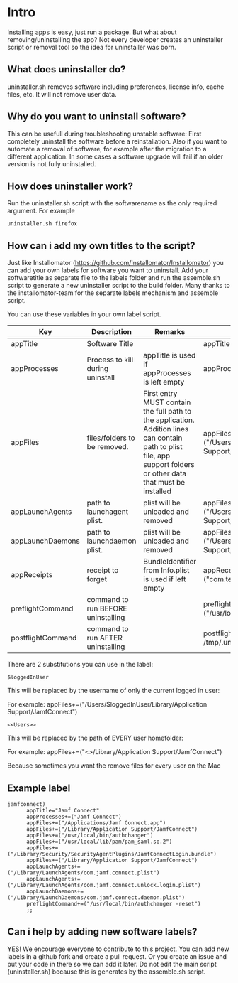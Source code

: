 # Intro
Installing apps is easy, just run a package. But what about removing/uninstalling the app?
Not every developer creates an uninstaller script or removal tool so the idea for uninstaller was born.

## What does uninstaller do?
uninstaller.sh removes software including preferences, license info, cache files, etc. It will not remove user data.


## Why do you want to uninstall software?
This can be usefull during troubleshooting unstable software: First completely uninstall the software before a reinstallation.
Also if you want to automate a removal of software, for example after the migration to a different application.
In some cases a software upgrade will fail if an older version is not fully uninstalled.


## How does uninstaller work?
Run the uninstaller.sh script with the softwarename as the only required argument. For example
```
uninstaller.sh firefox
```

## How can i add my own titles to the script?
Just like Installomator (https://github.com/Installomator/Installomator) you can add your own labels for software you want to uninstall. Add your softwaretitle as separate file to the labels folder and run the assemble.sh script to generate a new uninstaller script to the build folder.
 Many thanks to the installomator-team for the separate labels mechanism and assemble script.
 
You can use these variables in your own label script.


| Key  | Description | Remarks | Example |
| ------------- | ------------- |-------------|-------------|
| appTitle  | Software Title  |  | appTitle="Jamf Connect"|
| appProcesses  | Process to kill during uninstall  | appTitle is used if appProcesses is left empty | appProcesses+=("Jamf Connect")|
| appFiles  | files/folders to be removed. | First entry MUST contain the full path to the application. Addition lines can contain path to plist file, app support folders or other data that must be installed |  appFiles+=("/Users/$loggedInUser/Library/Application Support/JamfConnect")|
| appLaunchAgents  | path to launchagent plist. | plist will be unloaded and removed |  appFiles+=("/Users/$loggedInUser/Library/Application Support/JamfConnect")|
| appLaunchDaemons  | path to launchdaemon plist. | plist will be unloaded and removed  |  appFiles+=("/Users/$loggedInUser/Library/Application Support/JamfConnect")|
| appReceipts  | receipt to forget  | BundleIdentifier from Info.plist is used if left empty  | appReceipts+=("com.teamviewer.AuthorizationPlugin")|
| preflightCommand | command to run BEFORE uninstalling |  | preflightCommand+=("/usr/local/bin/authchanger -reset")|
| postflightCommand | command to run AFTER uninstalling |  | postflightCommand+=("touch /tmp/.uninstall-done")|


There are 2 substitutions you can use in the label:

```
$loggedInUser
```

This will be replaced by the username of only the current logged in user:

For example: appFiles+=("/Users/$loggedInUser/Library/Application Support/JamfConnect")

```
<<Users>>
```
This will be replaced by the path of EVERY user homefolder:

For example: appFiles+=("<<Users>>/Library/Application Support/JamfConnect")

Because sometimes you want the remove files for every user on the Mac


## Example label
```
jamfconnect)
      appTitle="Jamf Connect"
      appProcesses+=("Jamf Connect")
      appFiles+=("/Applications/Jamf Connect.app")
      appFiles+=("/Library/Application Support/JamfConnect")
      appFiles+=("/usr/local/bin/authchanger")
      appFiles+=("/usr/local/lib/pam/pam_saml.so.2")
      appFiles+=("/Library/Security/SecurityAgentPlugins/JamfConnectLogin.bundle")
      appFiles+=("/Library/Application Support/JamfConnect")
      appLaunchAgents+=("/Library/LaunchAgents/com.jamf.connect.plist")
      appLaunchAgents+=("/Library/LaunchAgents/com.jamf.connect.unlock.login.plist")
      appLaunchDaemons+=("/Library/LaunchDaemons/com.jamf.connect.daemon.plist")
      preflightCommand+=("/usr/local/bin/authchanger -reset")
      ;;
```


## Can i help by adding new software labels?
YES! We encourage everyone to contribute to this project. You can add new labels in a github fork and create a pull request. Or you create an issue and put your code in there so we can add it later. Do not edit the main script (uninstaller.sh) because this is generates by the assemble.sh script.

